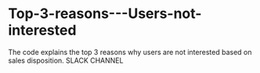 # Top-3-reasons---Users-not-interested
The code explains the top 3 reasons why users are not interested based on sales disposition. SLACK CHANNEL 
